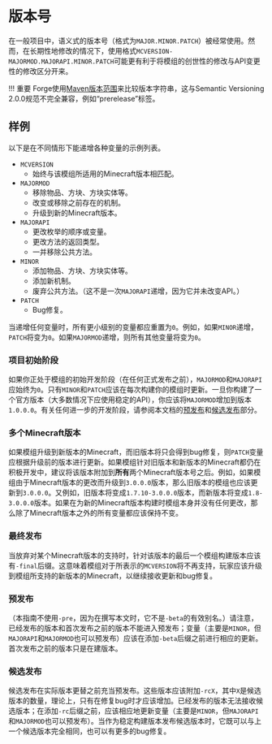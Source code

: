 版本号
======

在一般项目中，语义式的版本号（格式为`MAJOR.MINOR.PATCH`）被经常使用。然而，在长期性地修改的情况下，使用格式`MCVERSION-MAJORMOD.MAJORAPI.MINOR.PATCH`可能更有利于将模组的创世性的修改与API变更性的修改区分开来。

!!! 重要
    Forge使用[Maven版本范围][cmpver]来比较版本字符串，这与Semantic Versioning 2.0.0规范不完全兼容，例如“prerelease”标签。

样例
----

以下是在不同情形下能递增各种变量的示例列表。

* `MCVERSION`
  * 始终与该模组所适用的Minecraft版本相匹配。
* `MAJORMOD`
  * 移除物品、方块、方块实体等。
  * 改变或移除之前存在的机制。
  * 升级到新的Minecraft版本。
* `MAJORAPI`
  * 更改枚举的顺序或变量。
  * 更改方法的返回类型。
  * 一并移除公共方法。
* `MINOR`
  * 添加物品、方块、方块实体等。
  * 添加新机制。
  * 废弃公共方法。（这不是一次`MAJORAPI`递增，因为它并未改变API。）
* `PATCH`
  * Bug修复。

当递增任何变量时，所有更小级别的变量都应重置为`0`。例如，如果`MINOR`递增，`PATCH`将变为`0`。如果`MAJORMOD`递增，则所有其他变量将变为`0`。

### 项目初始阶段

如果你正处于模组的初始开发阶段（在任何正式发布之前），`MAJORMOD`和`MAJORAPI`应始终为`0`。只有`MINOR`和`PATCH`应该在每次构建你的模组时更新。一旦你构建了一个官方版本（大多数情况下应使用稳定的API），你应该将`MAJORMOD`增加到版本`1.0.0.0`。有关任何进一步的开发阶段，请参阅本文档的[预发布][pre]和[候选发布][rc]部分。

### 多个Minecraft版本

如果模组升级到新版本的Minecraft，而旧版本将只会得到bug修复，则`PATCH`变量应根据升级前的版本进行更新。如果模组针对旧版本和新版本的Minecraft都仍在积极开发中，建议将该版本附加到**所有**两个Minecraft版本号之后。例如，如果模组由于Minecraft版本的更改而升级到`3.0.0.0`版本，那么旧版本的模组也应该更新到`3.0.0.0`。又例如，旧版本将变成`1.7.10-3.0.0.0`版本，而新版本将变成`1.8-3.0.0.0`版本。如果在为新的Minecraft版本构建时模组本身并没有任何更改，那么除了Minecraft版本之外的所有变量都应该保持不变。

### 最终发布

当放弃对某个Minecraft版本的支持时，针对该版本的最后一个模组构建版本应该有`-final`后缀。这意味着模组对于所表示的`MCVERSION`将不再支持，玩家应该升级到模组所支持的新版本的Minecraft，以继续接收更新和bug修复。

### 预发布

（本指南不使用`-pre`，因为在撰写本文时，它不是`-beta`的有效别名。）请注意，已经发布的版本和首次发布之前的版本不能进入预发布；变量（主要是`MINOR`，但`MAJORAPI`和`MAJORMOD`也可以预发布）应该在添加`-beta`后缀之前进行相应的更新。首次发布之前的版本只是在建版本。

### 候选发布

候选发布在实际版本更替之前充当预发布。这些版本应该附加`-rcX`，其中`X`是候选版本的数量，理论上，只有在修复bug时才应该增加。已经发布的版本无法接收候选版本；在添加`-rc`后缀之前，应该相应地更新变量（主要是`MINOR`，但`MAJORAPI`和`MAJORMOD`也可以预发布）。当作为稳定构建版本发布候选版本时，它既可以与上一个候选版本完全相同，也可以有更多的bug修复。

[semver]: https://semver.org/
[cmpver]: https://maven.apache.org/ref/3.5.2/maven-artifact/apidocs/org/apache/maven/artifact/versioning/ComparableVersion.html
[pre]: #pre-releases
[rc]: #release-candidates
